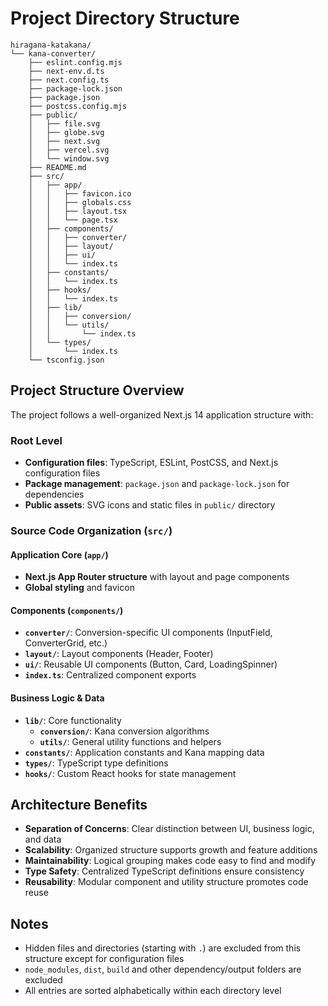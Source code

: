 # Project Directory Structure

```
hiragana-katakana/
└── kana-converter/
    ├── eslint.config.mjs
    ├── next-env.d.ts
    ├── next.config.ts
    ├── package-lock.json
    ├── package.json
    ├── postcss.config.mjs
    ├── public/
    │   ├── file.svg
    │   ├── globe.svg
    │   ├── next.svg
    │   ├── vercel.svg
    │   └── window.svg
    ├── README.md
    ├── src/
    │   ├── app/
    │   │   ├── favicon.ico
    │   │   ├── globals.css
    │   │   ├── layout.tsx
    │   │   └── page.tsx
    │   ├── components/
    │   │   ├── converter/
    │   │   ├── layout/
    │   │   ├── ui/
    │   │   └── index.ts
    │   ├── constants/
    │   │   └── index.ts
    │   ├── hooks/
    │   │   └── index.ts
    │   ├── lib/
    │   │   ├── conversion/
    │   │   └── utils/
    │   │       └── index.ts
    │   └── types/
    │       └── index.ts
    └── tsconfig.json
```

## Project Structure Overview

The project follows a well-organized Next.js 14 application structure with:

### Root Level

- **Configuration files**: TypeScript, ESLint, PostCSS, and Next.js configuration files
- **Package management**: `package.json` and `package-lock.json` for dependencies
- **Public assets**: SVG icons and static files in `public/` directory

### Source Code Organization (`src/`)

#### Application Core (`app/`)

- **Next.js App Router structure** with layout and page components
- **Global styling** and favicon

#### Components (`components/`)

- **`converter/`**: Conversion-specific UI components (InputField, ConverterGrid, etc.)
- **`layout/`**: Layout components (Header, Footer)
- **`ui/`**: Reusable UI components (Button, Card, LoadingSpinner)
- **`index.ts`**: Centralized component exports

#### Business Logic & Data

- **`lib/`**: Core functionality
  - **`conversion/`**: Kana conversion algorithms
  - **`utils/`**: General utility functions and helpers
- **`constants/`**: Application constants and Kana mapping data
- **`types/`**: TypeScript type definitions
- **`hooks/`**: Custom React hooks for state management

## Architecture Benefits

- **Separation of Concerns**: Clear distinction between UI, business logic, and data
- **Scalability**: Organized structure supports growth and feature additions
- **Maintainability**: Logical grouping makes code easy to find and modify
- **Type Safety**: Centralized TypeScript definitions ensure consistency
- **Reusability**: Modular component and utility structure promotes code reuse

## Notes

- Hidden files and directories (starting with `.`) are excluded from this structure except for configuration files
- `node_modules`, `dist`, `build` and other dependency/output folders are excluded
- All entries are sorted alphabetically within each directory level
